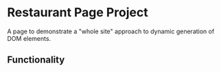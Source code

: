 # Restaurant Page Project

A page to demonstrate a "whole site" approach to dynamic generation of DOM elements.

## Functionality


